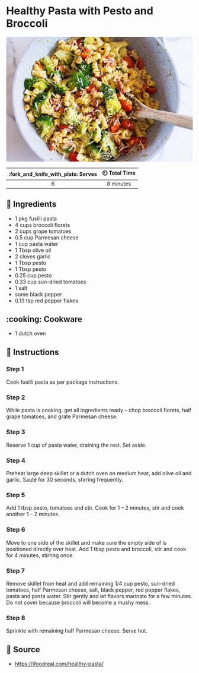 # Healthy Pasta with Pesto and Broccoli

![Healthy Pasta with Pesto and Broccoli](../assets/images/healthy-pasta-with-pesto-and-broccoli.jpg)

| :fork_and_knife_with_plate: Serves | :timer_clock: Total Time |
|:----------------------------------:|:-----------------------: |
| 6 | 8 minutes |

## :salt: Ingredients

- 1 pkg fusilli pasta
- 4 cups broccoli florets
- 2 cups grape tomatoes
- 0.5 cup Parmesan cheese
- 1 cup pasta water
- 1 Tbsp olive oil
- 2 cloves garlic
- 1 Tbsp pesto
- 1 Tbsp pesto
- 0.25 cup pesto
- 0.33 cup sun-dried tomatoes
- 1 salt
- some black pepper
- 0.13 tsp red pepper flakes

## :cooking: Cookware

- 1 dutch oven

## :pencil: Instructions

### Step 1

Cook fusilli pasta as per package instructions.

### Step 2

While pasta is cooking, get all ingredients ready – chop broccoli florets, half grape tomatoes, and grate Parmesan
cheese.

### Step 3

Reserve 1 cup of pasta water, draining the rest. Set aside.

### Step 4

Preheat large deep skillet or a dutch oven on medium heat, add olive oil and garlic. Sauté for 30 seconds, stirring
frequently.

### Step 5

Add 1 tbsp pesto, tomatoes and stir. Cook for 1 – 2 minutes, stir and cook another 1 – 2 minutes.

### Step 6

Move to one side of the skillet and make sure the empty side of is positioned directly over heat. Add 1 tbsp pesto and
broccoli, stir and cook for 4 minutes, stirring once.

### Step 7

Remove skillet from heat and add remaining 1/4 cup pesto, sun-dried tomatoes, half Parmesan cheese, salt, black pepper,
red pepper flakes, pasta and pasta water. Stir gently and let flavors marinate for a few minutes. Do not cover because
broccoli will become a mushy mess.

### Step 8

Sprinkle with remaining half Parmesan cheese. Serve hot.

## :link: Source

- <https://ifoodreal.com/healthy-pasta/>
